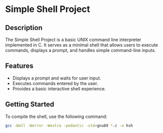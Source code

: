 # Simple Shell Project

## Description

The Simple Shell Project is a basic UNIX command line interpreter implemented in C. It serves as a minimal shell that allows users to execute commands, displays a prompt, and handles simple command-line inputs.

## Features

- Displays a prompt and waits for user input.
- Executes commands entered by the user.
- Provides a basic interactive shell experience.

## Getting Started

To compile the shell, use the following command:

```bash
gcc -Wall -Werror -Wextra -pedantic -std=gnu89 *.c -o hsh
